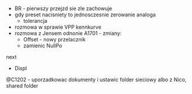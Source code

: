 - BR - pierwszy przejzd sie zle zachowuje
- gdy preset nacisniety to jednosczesnie zerowanie analoga
	- tolerancja
- rozmowa w sprawie VPP kennkurve
- rozmowa z Jensem odnonie A1701 - zmiany:
	- Offset - nowy przelacznik
	- zamienic NullPo

next
- Displ 

@C1202 - uporzadkowac dokumenty i ustawic folder sieciowy albo z Nico, shared folder